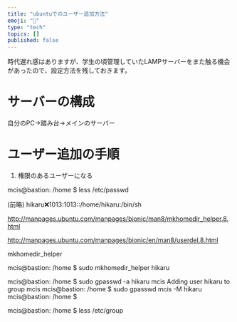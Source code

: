 ```yaml
---
title: "ubuntuでのユーザー追加方法"
emoji: "👻"
type: "tech"
topics: []
published: false
---
```

<!-- textlint-disable -->

時代遅れ感はありますが、学生の頃管理していたLAMPサーバーをまた触る機会があったので、設定方法を残しておきます。


# サーバーの構成
自分のPC→踏み台→メインのサーバー



# ユーザー追加の手順
1. 権限のあるユーザーになる



mcis@bastion: /home $ less /etc/passwd

(前略)
hikaru:x:1013:1013::/home/hikaru:/bin/sh


http://manpages.ubuntu.com/manpages/bionic/man8/mkhomedir_helper.8.html

http://manpages.ubuntu.com/manpages/bionic/en/man8/userdel.8.html

  mkhomedir_helper 
  
  mcis@bastion: /home $ sudo mkhomedir_helper hikaru
  
  mcis@bastion: /home $ sudo gpasswd -a hikaru mcis
Adding user hikaru to group mcis
mcis@bastion: /home $ sudo gpasswd mcis -M hikaru
mcis@bastion: /home $ 

mcis@bastion: /home $ less /etc/group